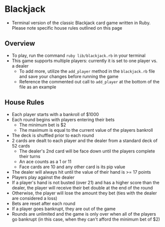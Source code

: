 # Blackjack

- Terminal version of the classic Blackjack card game written in Ruby. Please note specific house rules outlined on this page

## Overview

- To play, run the command `ruby lib/blackjack.rb` in your terminal
- This game supports multiple players: currently it is set to one player vs. a dealer
  - To add more, utilize the `add_player` method in the `blackjack.rb` file and save your changes before running the game
  - Reference the commented out call to `add_player` at the bottom of the file as an example

## House Rules
- Each player starts with a bankroll of $1000
- Each round begins with players entering their bets
  - The minimum bet is $2
  - The maximum is equal to the current value of the players bankroll
- The deck is shuffled prior to each round
- 2 cards are dealt to each player and the dealer from a standard deck of 52 cards
  - The dealer's 2nd card will be face down until the players complete their turns
  - An ace counts as a 1 or 11
  - Face cards are 10 and any other card is its pip value
- The dealer will always hit until the value of their hand is >= 17 points
-  Players play against the dealer
  - If a player's hand is not busted (over 21) and has a higher score than the dealer, the player will receive their bet double at the end of the round
  - Otherwise, the player will lose the amount they bet (ties with the dealer are considered a loss)
- Bets are reset after each round
- If a player goes bankrupt, they are out of the game
- Rounds are unlimited and the game is only over when all of the players go bankrupt (in this case, when they can't afford the minimum bet of $2)
